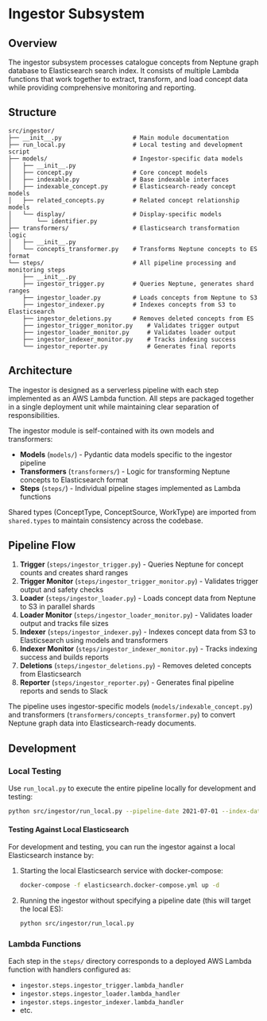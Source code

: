 # Ingestor Subsystem

## Overview

The ingestor subsystem processes catalogue concepts from Neptune graph database to Elasticsearch search index. It consists of multiple Lambda functions that work together to extract, transform, and load concept data while providing comprehensive monitoring and reporting.

## Structure

```
src/ingestor/
├── __init__.py                    # Main module documentation
├── run_local.py                   # Local testing and development script
├── models/                        # Ingestor-specific data models
│   ├── __init__.py
│   ├── concept.py                 # Core concept models
│   ├── indexable.py               # Base indexable interfaces
│   ├── indexable_concept.py       # Elasticsearch-ready concept models
│   ├── related_concepts.py        # Related concept relationship models
│   └── display/                   # Display-specific models
│       └── identifier.py
├── transformers/                  # Elasticsearch transformation logic
│   ├── __init__.py
│   └── concepts_transformer.py    # Transforms Neptune concepts to ES format
└── steps/                         # All pipeline processing and monitoring steps
    ├── __init__.py
    ├── ingestor_trigger.py        # Queries Neptune, generates shard ranges
    ├── ingestor_loader.py         # Loads concepts from Neptune to S3
    ├── ingestor_indexer.py        # Indexes concepts from S3 to Elasticsearch
    ├── ingestor_deletions.py      # Removes deleted concepts from ES
    ├── ingestor_trigger_monitor.py    # Validates trigger output
    ├── ingestor_loader_monitor.py     # Validates loader output  
    ├── ingestor_indexer_monitor.py    # Tracks indexing success
    └── ingestor_reporter.py           # Generates final reports
```

## Architecture

The ingestor is designed as a serverless pipeline with each step implemented as an AWS Lambda function. All steps are packaged together in a single deployment unit while maintaining clear separation of responsibilities.

The ingestor module is self-contained with its own models and transformers:
- **Models** (`models/`) - Pydantic data models specific to the ingestor pipeline
- **Transformers** (`transformers/`) - Logic for transforming Neptune concepts to Elasticsearch format
- **Steps** (`steps/`) - Individual pipeline stages implemented as Lambda functions

Shared types (ConceptType, ConceptSource, WorkType) are imported from `shared.types` to maintain consistency across the codebase.

## Pipeline Flow

1. **Trigger** (`steps/ingestor_trigger.py`) - Queries Neptune for concept counts and creates shard ranges
2. **Trigger Monitor** (`steps/ingestor_trigger_monitor.py`) - Validates trigger output and safety checks
3. **Loader** (`steps/ingestor_loader.py`) - Loads concept data from Neptune to S3 in parallel shards
4. **Loader Monitor** (`steps/ingestor_loader_monitor.py`) - Validates loader output and tracks file sizes
5. **Indexer** (`steps/ingestor_indexer.py`) - Indexes concept data from S3 to Elasticsearch using models and transformers
6. **Indexer Monitor** (`steps/ingestor_indexer_monitor.py`) - Tracks indexing success and builds reports
7. **Deletions** (`steps/ingestor_deletions.py`) - Removes deleted concepts from Elasticsearch
8. **Reporter** (`steps/ingestor_reporter.py`) - Generates final pipeline reports and sends to Slack

The pipeline uses ingestor-specific models (`models/indexable_concept.py`) and transformers (`transformers/concepts_transformer.py`) to convert Neptune graph data into Elasticsearch-ready documents.

## Development

### Local Testing
Use `run_local.py` to execute the entire pipeline locally for development and testing:

```bash
python src/ingestor/run_local.py --pipeline-date 2021-07-01 --index-date 2021-07-01 --job-id 123
```

#### Testing Against Local Elasticsearch
For development and testing, you can run the ingestor against a local Elasticsearch instance by:

1. Starting the local Elasticsearch service with docker-compose:
   ```bash
   docker-compose -f elasticsearch.docker-compose.yml up -d
   ```

2. Running the ingestor without specifying a pipeline date (this will target the local ES):
   ```bash
   python src/ingestor/run_local.py 
   ```

### Lambda Functions
Each step in the `steps/` directory corresponds to a deployed AWS Lambda function with handlers configured as:
- `ingestor.steps.ingestor_trigger.lambda_handler`
- `ingestor.steps.ingestor_loader.lambda_handler`
- `ingestor.steps.ingestor_indexer.lambda_handler`
- etc.

